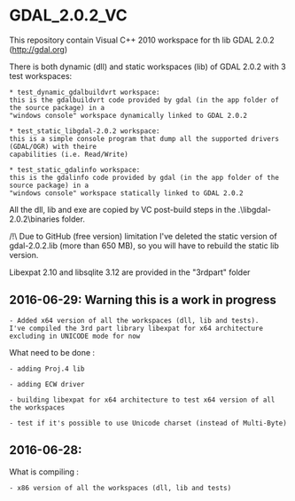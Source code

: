 # GDAL_2.0.2_VC
This repository contain Visual C++ 2010 workspace for th lib GDAL 2.0.2 (http://gdal.org)

There is both dynamic (dll) and static workspaces (lib) of GDAL 2.0.2 with 3 test workspaces:

    * test_dynamic_gdalbuildvrt workspace:
    this is the gdalbuildvrt code provided by gdal (in the app folder of the source package) in a 
    "windows console" workspace dynamically linked to GDAL 2.0.2
    
    * test_static_libgdal-2.0.2 workspace:
    this is a simple console program that dump all the supported drivers (GDAL/OGR) with theire 
    capabilities (i.e. Read/Write)
    
    * test_static_gdalinfo workspace:
    this is the gdalinfo code provided by gdal (in the app folder of the source package) in a 
    "windows console" workspace statically linked to GDAL 2.0.2

All the dll, lib and exe are copied by VC post-build steps in the .\libgdal-2.0.2\binaries folder.
	
/!\ Due to GitHub (free version) limitation I've deleted the static version of gdal-2.0.2.lib (more than 650 MB),
so you will have to rebuild the static lib version.
	
Libexpat 2.10 and libsqlite 3.12 are provided in the "3rdpart" folder


## 2016-06-29: Warning this is a work in progress

    - Added x64 version of all the workspaces (dll, lib and tests).
	I've compiled the 3rd part library libexpat for x64 architecture excluding in UNICODE mode for now

	
What need to be done :

    - adding Proj.4 lib
    
    - adding ECW driver
    
    - building libexpat for x64 architecture to test x64 version of all the workspaces
    
    - test if it's possible to use Unicode charset (instead of Multi-Byte)
   	
	
## 2016-06-28: 
What is compiling :

    - x86 version of all the workspaces (dll, lib and tests) 


